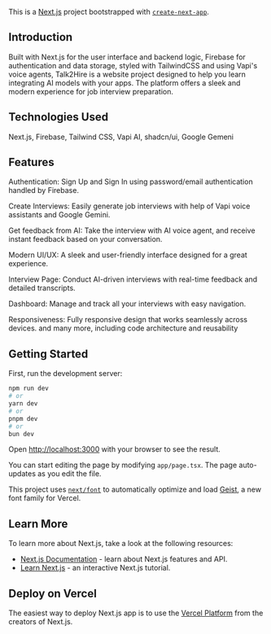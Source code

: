 This is a [Next.js](https://nextjs.org) project bootstrapped with [`create-next-app`](https://nextjs.org/docs/app/api-reference/cli/create-next-app).

## Introduction
Built with Next.js for the user interface and backend logic, Firebase for authentication and data storage, styled with TailwindCSS and using Vapi's voice agents, Talk2Hire is a website project designed to help you learn integrating AI models with your apps. The platform offers a sleek and modern experience for job interview preparation.

## Technologies Used

Next.js,
Firebase,
Tailwind CSS,
Vapi AI,
shadcn/ui,
Google Gemeni

## Features

Authentication: Sign Up and Sign In using password/email authentication handled by Firebase.

Create Interviews: Easily generate job interviews with help of Vapi voice assistants and Google Gemini.

Get feedback from AI: Take the interview with AI voice agent, and receive instant feedback based on your conversation.

Modern UI/UX: A sleek and user-friendly interface designed for a great experience.

Interview Page: Conduct AI-driven interviews with real-time feedback and detailed transcripts.

Dashboard: Manage and track all your interviews with easy navigation.

Responsiveness: Fully responsive design that works seamlessly across devices.
and many more, including code architecture and reusability

## Getting Started

First, run the development server:

```bash
npm run dev
# or
yarn dev
# or
pnpm dev
# or
bun dev
```

Open [http://localhost:3000](http://localhost:3000) with your browser to see the result.

You can start editing the page by modifying `app/page.tsx`. The page auto-updates as you edit the file.

This project uses [`next/font`](https://nextjs.org/docs/app/building-your-application/optimizing/fonts) to automatically optimize and load [Geist](https://vercel.com/font), a new font family for Vercel.

## Learn More

To learn more about Next.js, take a look at the following resources:

- [Next.js Documentation](https://nextjs.org/docs) - learn about Next.js features and API.
- [Learn Next.js](https://nextjs.org/learn) - an interactive Next.js tutorial.


## Deploy on Vercel

The easiest way to deploy Next.js app is to use the [Vercel Platform](https://vercel.com/new?utm_medium=default-template&filter=next.js&utm_source=create-next-app&utm_campaign=create-next-app-readme) from the creators of Next.js.

